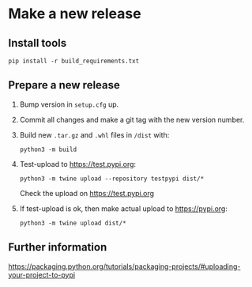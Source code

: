 # Make a new release

## Install tools

    pip install -r build_requirements.txt

## Prepare a new release

1. Bump version in `setup.cfg` up.
2. Commit all changes and make a git tag with the new version number.
3. Build new `.tar.gz` and `.whl` files in `/dist` with:
   
       python3 -m build
   
4. Test-upload to https://test.pypi.org:

       python3 -m twine upload --repository testpypi dist/*

   Check the upload on https://test.pypi.org
5. If test-upload is ok, then make actual upload to https://pypi.org:

       python3 -m twine upload dist/*
   
## Further information

https://packaging.python.org/tutorials/packaging-projects/#uploading-your-project-to-pypi